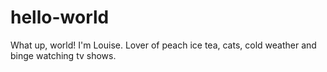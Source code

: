 # hello-world
What up, world!
I'm Louise. Lover of peach ice tea, cats, cold weather and binge watching tv shows.
